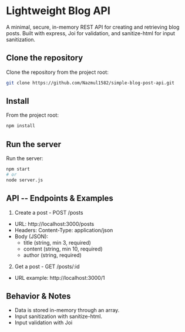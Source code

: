 # Lightweight Blog API

A minimal, secure, in-memory REST API for creating and retrieving blog posts. Built with express, Joi for validation, and sanitize-html for input sanitization.

## Clone the repository

Clone the repository from the project root:

```bash
git clone https://github.com/Nazmul1582/simple-blog-post-api.git
```

## Install

From the project root:

```bash
npm install
```

## Run the server

Run the server:

```bash
npm start
# or
node server.js
```

## API -- Endpoints & Examples

1. Create a post - POST /posts

- URL: http://localhost:3000/posts
- Headers: Content-Type: application/json
- Body (JSON):
  - title (string, min 3, required)
  - content (string, min 10, required)
  - author (string, required)

2. Get a post - GET /posts/:id

- URL example: http://localhost:3000/1

## Behavior & Notes

- Data is stored in-memory through an array.
- Input sanitization with sanitize-html.
- Input validation with Joi
